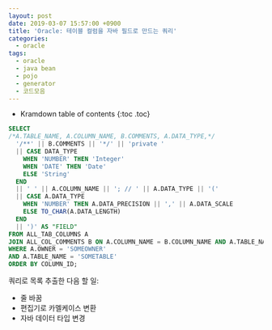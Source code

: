 ```yaml
---
layout: post
date: 2019-03-07 15:57:00 +0900
title: 'Oracle: 테이블 컬럼을 자바 필드로 만드는 쿼리'
categories:
  - oracle
tags:
  - oracle
  - java bean
  - pojo
  - generator
  - 코드모음
---
```


* Kramdown table of contents
{:toc .toc}

```sql
SELECT
/*A.TABLE_NAME, A.COLUMN_NAME, B.COMMENTS, A.DATA_TYPE,*/
  '/**' || B.COMMENTS || '*/' || 'private '
  || CASE DATA_TYPE
    WHEN 'NUMBER' THEN 'Integer'
    WHEN 'DATE' THEN 'Date'
    ELSE 'String'
  END
  || ' ' || A.COLUMN_NAME || '; // ' || A.DATA_TYPE || '('
  || CASE A.DATA_TYPE
    WHEN 'NUMBER' THEN A.DATA_PRECISION || ',' || A.DATA_SCALE
    ELSE TO_CHAR(A.DATA_LENGTH)
  END
  || ')' AS "FIELD"
FROM ALL_TAB_COLUMNS A
JOIN ALL_COL_COMMENTS B ON A.COLUMN_NAME = B.COLUMN_NAME AND A.TABLE_NAME = B.TABLE_NAME
WHERE A.OWNER = 'SOMEOWNER'
AND A.TABLE_NAME = 'SOMETABLE'
ORDER BY COLUMN_ID;
```


쿼리로 목록 추출한 다음 할 일:

- 줄 바꿈
- 편집기로 카멜케이스 변환
- 자바 데이터 타입 변경
